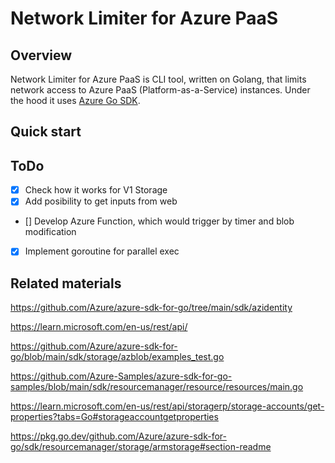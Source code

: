 # Network Limiter for Azure PaaS

## Overview

Network Limiter for Azure PaaS is CLI tool, written on Golang, that limits network access to Azure PaaS (Platform-as-a-Service) instances. Under the hood it uses [Azure Go SDK](https://github.com/Azure/azure-sdk-for-go).

## Quick start

## ToDo
- [x] Check how it works for V1 Storage
- [x] Add posibility to get inputs from web
- [] Develop Azure Function, which would trigger by timer and blob modification
- [x] Implement goroutine for parallel exec

## Related materials

https://github.com/Azure/azure-sdk-for-go/tree/main/sdk/azidentity

https://learn.microsoft.com/en-us/rest/api/

https://github.com/Azure/azure-sdk-for-go/blob/main/sdk/storage/azblob/examples_test.go

https://github.com/Azure-Samples/azure-sdk-for-go-samples/blob/main/sdk/resourcemanager/resource/resources/main.go

https://learn.microsoft.com/en-us/rest/api/storagerp/storage-accounts/get-properties?tabs=Go#storageaccountgetproperties

https://pkg.go.dev/github.com/Azure/azure-sdk-for-go/sdk/resourcemanager/storage/armstorage#section-readme